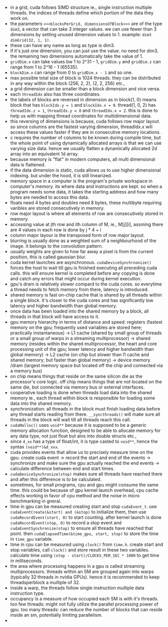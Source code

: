 - in a grid, cuda follows SIMD structure ie., single instruction multiple threads. the indices of threads define which portion of the data they work on. 
- the parameters `<<<blocksPerGrid, dimensionsOfBlock>>>` are of the type `dim3`, a vector that can take 3 integer values. we can use fewer than 3 dimensions by setting unused dimension values to 1. example: `dim3 dimGrid(32, 1, 1)`. 
- these can have any name as long as type is dim3. 
- if it's just one dimension, you can just use the value. no need for dim3. the remaining two dimensions automatically take the value of 1.
- `gridDim.x` can take values bw 1 to 2^31 - 1, `gridDim.y` and `gridDim.z` can range from 1 to 2^16 - 1 (65535).         
- `blockDim.x` can range from 0 to `gridDim.x - 1` and so one. 
- max possible total size of block is 1024 threads. they can be distributed in any way within the block (256, 2, 2), (2, 2, 256) etc.,
- a grid dimension can be smaller than a block dimension and vice versa. 
- each `threadIdx` also has three coordinates. 
- the labels of blocks are reversed in dimension as in block(1, 0) means block that has `blockIdx.y = 1` and `blockIdx.x = 0`. 
thread(1, 0, 2) has `threadIdx.z = 1`, `threadIdx.y = 0` and `threadIdx.x = 2`. this is done to help us with mapping thread coordinates for multidimensional data. 
- this reversing of dimensions is because, cuda follows row major layout. so since columns are the fastest varying dimension, threadIdx.x will access these values faster if they are in consecutive memory locations. 
- c requires the number of columns to be known during compile time, but the whole point of using dynamically allocated arrays is that we can use varying size data. hence we usually flatten a dynamically allocated 2d array into an equivalent 1d array. 
- because memory is "flat" in modern computers, all multi dimensional data is flattened. 
- if the data dimension is static, cuda allows us to use higher dimensional indexing. but under the hood, it is still linearized. 
- memory space in a computer is the program's private workspace in computer's memory. its where data and instructions are kept. so when a program needs some data, it takes the starting address and how many bytes are needed to access this data. 
- floats need 4 bytes and doubles need 8 bytes, these multibyte requiring varibles are stored consecutively in memory. 
- row major layout is where all elements of row are consecutively stored in memory. 
- accessing value at jth row and ith column of M, ie., M[j][i], assming there are 4 values in each row is done by j * 4 + i
- column major layour is the transposed form of row major layout. 
- blurring is usually done as a weighted sum of a neighbourhood of the image. it belongs to the convolution pattern. 
- usually weights are given to how far away a pixel is from the current position, this is called gaussian blur. 
- cuda kernel launches are asynchronous. `cudaDeviceSynchrnonize()`  forces the host to wait till gpu is finished executing all preceding cuda calls. this will ensure kernel is completed before any copying is done and catch any errors that might occur during kernel execution. 
- gpu's dram is relatively slower compard to the cuda cores. so everytime a thread needs to fetch memory from there, latency is introduced. 
- shared memory is fast on-chip cache that is shared by all threads within a single block. it's closer to the cuda cores and has significantly low latency and higher bandwidth than global memory. 
- once data has been loaded into the shared memory by a block, all threads in that block will have access to it. 
- gpu memory hierarchy in terms of distance and speed: registers (fastest memory on the gpu; frequently used variables are stored here; practically instantaneous) -> L1 cache (shared by small group of threads or a small group of warps in a streaming multiprocessor) -> shared memory (resides within the shared multiprocessor, the heart and core processing unit of the gpu; lower latency and higher bandwidth than global memory) -> L2 cache (on chip but slower than l1 cache and shared memory; but faster than global memory) -> device memory /dram (largest memory space but located off the chip and connected via a memory bus)
- on chip means things that reside on the same silicon die as the processor's core logic. off chip means things that are not located on the same die, but connected via memory bus or external interfaces. 
- cooperative loading is done when threads load data into the shared memory ie., each thread within block is responsible for loading some data into the shared memory. 
- synchronization: all threads in the block must finish loading data before any thread starts reading from there. `__syncthreads()` will make sure all threads in the block will wait till all threads reach this call.
- `cudaMalloc()` uses `void**` because it is supposed to be a generic memory allocation function, designed to be able to allocate memory for any data type, not just float but alos into double structs etc.,
- since `d_xx` has a type of float/int, it is type casted to `void**`, hence the syntax `(void**)&d_xxx`. 
- cuda provides events that allow us to precisely measure time on the gpu. create cuda event -> record the start and end of the events -> synchronize and make sure the gpu actually reached the end events -> calculate difference between end and start times.
- `cudaDeviceSynchronize(stop)` makes sure all threads have reached there and after this difference is to be calculated. 
- sometimes, for small programs, cpu and gpu might consume the same time. this could be because of gpu kernel launch overhead, cpu cache effects working in favor of cpu method and the noise in micro benchmarking in gneral. 
- time in gpu can be measured creating start and stop `cudaEvent_t`. use `cudaEventCreate(&start) and (&stop)` to initialize them, then use `cudaRecordEvent(start, 0)` to start counting. after kernel launch is done `cudaRecordEvent(stop, 0)` to record a stop event and `cudaEventSynchronize(stop)` to ensure all threads have reached that point. then `cudaElapsedTime(&time_gpu, start, stop)` to store the time in `time_gpu` variable. 
- time in cpu can be measured using `clock()` from `time.h`. create start and stop variables, call `clock()` and store result in these two variables. calculate time using `(stop - start)/CLOCKS_PER_SEC * 1000` to get time in milliseconds. 
- the area where processing happens in a gpu is called streaming multiprocessors. threads within an SM are grouped again into warps (typically 32 threads in nvidia GPUs). hence it is recommended to keep threadsperblock a multiple of 32. 
- inside a warp, the threads follow single instruction multiple data instruction type. 
- occupancy is a measure of how occupied each SM is with it's threads. too few threads: might not fully utilize the parallel processing power of gpu. too many threads: can reduce the number of blocks that can reside inside an sm, potentially limiting parallelism. 
- 